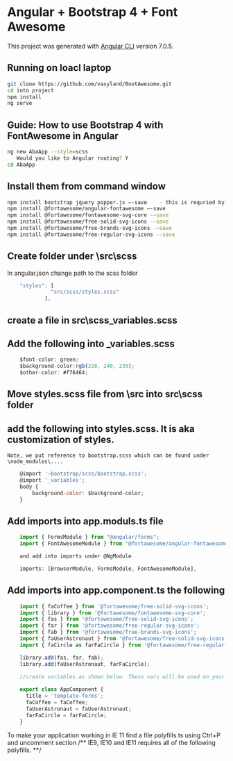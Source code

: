 # Angular + Bootstrap 4 + Font Awesome

This project was generated with [Angular CLI](https://github.com/angular/angular-cli) version 7.0.5.

## Running on loacl laptop
```bash
git clone https://github.com/vasyland/BootAwesome.git
cd into project
npm install
ng serve
```


## Guide: How to use Bootstrap 4 with FontAwesome in Angular
```bash
ng new AbaApp --style=scss
   Would you like to Angular routing? Y
cd AbaApp
```

## Install them from command window
```bash
npm install bootstrap jquery popper.js –-save    - this is requried by Boootstrap
npm install @fortawesome/angular-fontawesome –-save
npm install @fortawesome/fontawesome-svg-core -–save
npm install @fortawesome/free-solid-svg-icons -–save
npm install @fortawesome/free-brands-svg-icons -–save
npm install @fortawesome/free-regular-svg-icons -–save
```

## Create folder under \src\scss

   In angular.json change path to the scss folder
```javascript
	"styles": [
              "src/scss/styles.scss"
            ],
```
## create a file in src\scss\_variables.scss

## Add the following into _variables.scss 
```javascript
	$font-color: green;  
	$background-color:rgb(228, 240, 235); 
	$other-color: #f76464;
```

## Move styles.scss file from \src into src\scss folder

## add the following into styles.scss. It is aka customization of styles.

    Note, we put reference to bootstrap.scss which can be found under \node_modules\....
```javascript
	@import '~bootstrap/scss/bootstrap.scss';
	@import '_variables';
	body {
		background-color: $background-color;
	}
```

## Add imports into app.moduls.ts file
```javascript
	import { FormsModule } from "@angular/forms";
	import { FontAwesomeModule } from "@fortawesome/angular-fontawesome";

    and add into imports under @NgModule

    imports: [BrowserModule, FormsModule, FontAwesomeModule],
```
	

## Add imports into app.component.ts the following
```javascript
	import { faCoffee } from '@fortawesome/free-solid-svg-icons';
	import { library } from '@fortawesome/fontawesome-svg-core';
	import { fas } from '@fortawesome/free-solid-svg-icons';
	import { far } from '@fortawesome/free-regular-svg-icons';
	import { fab } from '@fortawesome/free-brands-svg-icons';
	import { faUserAstronaut } from '@fortawesome/free-solid-svg-icons';
	import { faCircle as farFaCircle } from '@fortawesome/free-regular-svg-icons';

	library.add(fas, far, fab);
	library.add(faUserAstronaut, farFaCircle);
	
	//create variables as shown below. These vars will be used on your form.

	export class AppComponent {
	  title = 'template-forms';
	  faCoffee = faCoffee;
  	  faUserAstronaut = faUserAstronaut;
      farFaCircle = farFaCircle;
	}
```	
    
To make your application working in IE 11 find a file polyfills.ts using Ctrl+P
and uncomment section /** IE9, IE10 and IE11 requires all of the following polyfills. **/


    


